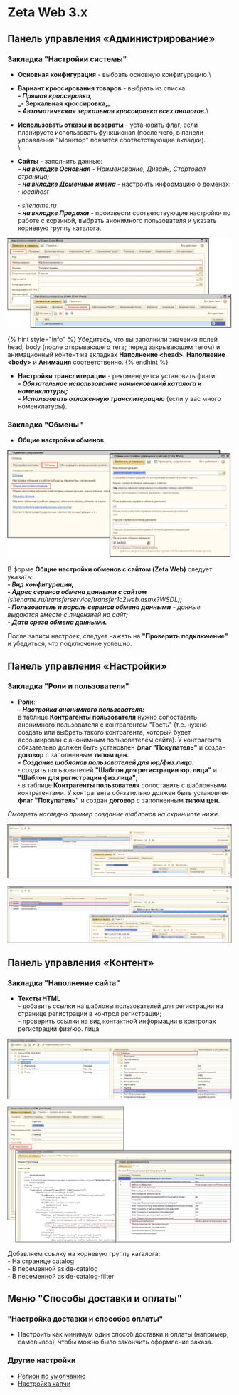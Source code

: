 # Zeta Web 3.x

## Панель управления «Администрирование»

### Закладка "Настройки системы"

* **Основная конфигурация** - выбрать основную конфигурацию.\

* **Вариант кроссирования товаров** - выбрать из списка: \
  **- **_**Прямая кроссировка,**_ \
  _**- Зеркальная кроссировка,**_ \
  _**- Автоматическая зеркальная кроссировка всех аналогов.**_\

* **Использовать отказы и возвраты** - установить флаг, если планируете использовать функционал (после чего, в панели управления "Монитор" появятся соответствующие вкладки). \
  \

*   **Сайты** - заполнить данные:\
    _**- на вкладке Основная**_ - _Наименование, Дизайн, Стартовая страница;_\
    _**- на вкладке Доменные имена**_ - настроить информацию о доменах: \
    **·**  _localhost_

    **·**  _sitename.ru_\
    _**- на вкладке Продажи**_ - произвести соответствующие настройки по работе с корзиной, выбрать анонимного пользователя и указать корневую группу каталога.

![Форма настроек Сайты](<../../.gitbook/assets/Image 179 (1).png>)

{% hint style="info" %}
Убедитесь, что вы заполнили значения полей head, body (после открывающего тега; перед закрывающим тегом) и анимационный контент на вкладках **Наполнение \<head>**, **Наполнение \<body>** и **Анимация** соответственно.
{% endhint %}



* **Настройки транслитерации** - рекомендуется установить флаги:\
  _**- Обязательное использование наименований каталога и номенклатуры;**_\
  _**- Использовать отложенную транслитерацию**_ (если у вас много номенклатуры).

### Закладка "Обмены"

* **Общие настройки обменов**&#x20;

![Форма Общие настройки обменов с сайтом (Zeta Web)](<../../.gitbook/assets/Image 176.png>)

В форме **Общие настройки обменов с сайтом (Zeta Web)** следует указать:\
_**- Вид конфигурации;**_\
_**- Адрес сервиса обмена данными с сайтом** (sitename.ru/transferservice/transfer1c2web.asmx?WSDL);_\
_**- Пользователь и пароль сервиса обмена данными** - данные выдаются вместе с лицензией на сайт;_\
_**- Дата среза обмена данными.**_

После записи настроек, следует нажать на **"Проверить подключение"** и убедиться, что подключение успешно.

## Панель управления «Настройки»

### Закладка "Роли и пользователи"

* **Роли**:\
  _**- Настройка анонимного пользователя:**_ \
  в таблице **Контрагенты пользователя** нужно сопоставить анонимного пользователя с контрагентом "Гость" (т.е. нужно создать или выбрать такого контрагента, который будет ассоциирован с анонимным пользователем сайта). У контрагента обязательно должен быть установлен **флаг "Покупатель"** и создан **договор** с заполненным **типом цен.**\
  _**- Создание шаблонов пользователей для юр/физ.лица:**_\
  **·** создать пользователей **"Шаблон для регистрации юр. лица"** и **"Шаблон для регистрации физ.лица";**\
  **·** в таблице **Контрагенты пользователя** сопоставить с шаблонными контрагентами. У контрагента обязательно должен быть установлен **флаг "Покупатель"** и создан **договор** с заполненным **типом цен.**

_Смотреть наглядно пример создание шаблонов на скриншоте ниже._

![](<../../.gitbook/assets/Image 183.png>)

![](<../../.gitbook/assets/Image 185.png>)

## Панель управления «Контент»

### Закладка "Наполнение сайта"

* **Тексты HTML**\
  \- добавить ссылки на шаблоны пользователей для регистрации на странице регистрации в контрол регистрации;\
  \- проверить ссылки на вид контактной информации в контролах регистрации физ/юр. лица.

![](<../../.gitbook/assets/Image 187.png>)

![](<../../.gitbook/assets/Image 189.png>)

Добавляем ссылку на корневую группу каталога:\
\- На странице catalog\
\- В переменной aside-catalog\
\- В переменной aside-catalog-filter

## Меню "Способы доставки и оплаты"

### "Настройка доставки и способов оплаты"

* Настроить как минимум один способ доставки и оплаты (например, самовывоз), чтобы можно было закончить оформление заказа.

### Другие настройки

* [Регион по умолчанию](../../faq/kak-ustanovit-region-po-umolchaniyu.md#kak-ustanovit-region-po-umolchaniyu)
* [Настройка капчи](../../faq/kak-nastroit-google-recaptcha.md)
